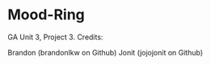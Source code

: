 # Mood-Ring
GA Unit 3, Project 3. 
Credits:

Brandon (brandonlkw on Github)
Jonit (jojojonit  on Github)
